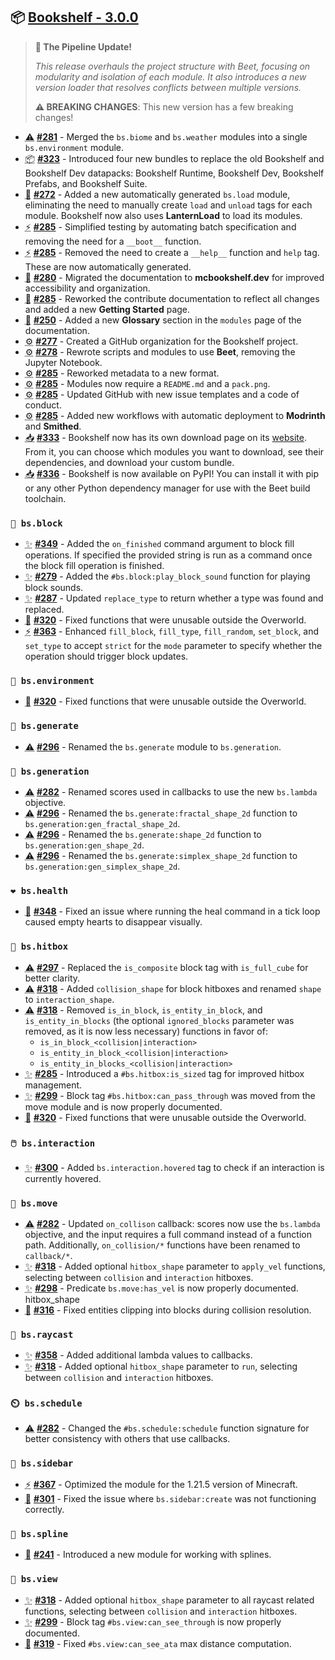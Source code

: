 ## 📦 [Bookshelf - 3.0.0](https://github.com/mcbookshelf/bookshelf/releases/tag/v3.0.0)

> **🚂 The Pipeline Update!**
>
> *This release overhauls the project structure with Beet, focusing on modularity and isolation of each module. It also introduces a new version loader that resolves conflicts between multiple versions.*
>
> **⚠️ BREAKING CHANGES**: This new version has a few breaking changes!

- <abbr title="Breaking Changes">⚠️</abbr> **[#281](https://github.com/mcbookshelf/bookshelf/issues/281)** - Merged the `bs.biome` and `bs.weather` modules into a single `bs.environment` module.
- <abbr title="New Bundles">📦</abbr> **[#323](https://github.com/mcbookshelf/bookshelf/pull/323)** - Introduced four new bundles to replace the old Bookshelf and Bookshelf Dev datapacks: Bookshelf Runtime, Bookshelf Dev, Bookshelf Prefabs, and Bookshelf Suite.
- <abbr title="New Modules">🎉</abbr> **[#272](https://github.com/mcbookshelf/bookshelf/issues/272)** - Added a new automatically generated `bs.load` module, eliminating the need to manually create `load` and `unload` tags for each module. Bookshelf now also uses **LanternLoad** to load its modules.
- <abbr title="Enhancements">⚡</abbr> **[#285](https://github.com/mcbookshelf/bookshelf/pull/285)** - Simplified testing by automating batch specification and removing the need for a `__boot__` function.
- <abbr title="Enhancements">⚡</abbr> **[#285](https://github.com/mcbookshelf/bookshelf/pull/285)** - Removed the need to create a `__help__` function and `help` tag. These are now automatically generated.
- <abbr title="Documentation">📝</abbr> **[#280](https://github.com/mcbookshelf/bookshelf/issues/280)** - Migrated the documentation to **mcbookshelf.dev** for improved accessibility and organization.
- <abbr title="Documentation">📝</abbr> **[#285](https://github.com/mcbookshelf/bookshelf/pull/285)** - Reworked the contribute documentation to reflect all changes and added a new **Getting Started** page.
- <abbr title="Documentation">📝</abbr> **[#250](https://github.com/mcbookshelf/bookshelf/pull/250)** - Added a new **Glossary** section in the `modules` page of the documentation.
- <abbr title="GitHub & CI/CD">⚙️</abbr> **[#277](https://github.com/mcbookshelf/bookshelf/issues/277)** - Created a GitHub organization for the Bookshelf project.
- <abbr title="GitHub & CI/CD">⚙️</abbr> **[#278](https://github.com/mcbookshelf/bookshelf/issues/278)** - Rewrote scripts and modules to use **Beet**, removing the Jupyter Notebook.
- <abbr title="GitHub & CI/CD">⚙️</abbr> **[#285](https://github.com/mcbookshelf/bookshelf/pull/285)** - Reworked metadata to a new format.
- <abbr title="GitHub & CI/CD">⚙️</abbr> **[#285](https://github.com/mcbookshelf/bookshelf/pull/285)** - Modules now require a `README.md` and a `pack.png`.
- <abbr title="GitHub & CI/CD">⚙️</abbr> **[#285](https://github.com/mcbookshelf/bookshelf/pull/285)** - Updated GitHub with new issue templates and a code of conduct.
- <abbr title="GitHub & CI/CD">⚙️</abbr> **[#285](https://github.com/mcbookshelf/bookshelf/pull/285)** - Added new workflows with automatic deployment to **Modrinth** and **Smithed**.
- <abbr title="Download">📥</abbr> **[#333](https://github.com/mcbookshelf/bookshelf/issues/333)** - Bookshelf now has its own download page on its [website](https://mcbookshelf.dev). From it, you can choose which modules you want to download, see their dependencies, and download your custom bundle.
- <abbr title="Download">📥</abbr> **[#336](https://github.com/mcbookshelf/bookshelf/issues/336)** - Bookshelf is now available on PyPI! You can install it with pip or any other Python dependency manager for use with the Beet build toolchain.


### `🧱 bs.block`

- <abbr title="New Features">✨</abbr> **[#349](https://github.com/mcbookshelf/bookshelf/issues/349)** - Added the `on_finished` command argument to block fill operations. If specified the provided string is run as a command once the block fill operation is finished.
- <abbr title="New Features">✨</abbr> **[#279](https://github.com/mcbookshelf/bookshelf/issues/279)** - Added the `#bs.block:play_block_sound` function for playing block sounds.
- <abbr title="New Features">✨</abbr> **[#287](https://github.com/mcbookshelf/bookshelf/issues/287)** - Updated `replace_type` to return whether a type was found and replaced.
- <abbr title="Bug Fix">🐛</abbr> **[#320](https://github.com/mcbookshelf/bookshelf/issues/320)** - Fixed functions that were unusable outside the Overworld.
- <abbr title="Enhancements">⚡</abbr> **[#363](https://github.com/mcbookshelf/bookshelf/issues/363)** - Enhanced `fill_block`, `fill_type`, `fill_random`, `set_block`, and `set_type` to accept `strict` for the `mode` parameter to specify whether the operation should trigger block updates.


### `🧱 bs.environment`

- <abbr title="Bug Fix">🐛</abbr> **[#320](https://github.com/mcbookshelf/bookshelf/issues/320)** - Fixed functions that were unusable outside the Overworld.


### `🌱 bs.generate`

- <abbr title="Breaking Changes">⚠️</abbr> **[#296](https://github.com/mcbookshelf/bookshelf/issues/296)** - Renamed the `bs.generate` module to `bs.generation`.


### `🌱 bs.generation`

- <abbr title="Breaking Changes">⚠️</abbr> **[#282](https://github.com/mcbookshelf/bookshelf/issues/282)** - Renamed scores used in callbacks to use the new `bs.lambda` objective.
- <abbr title="Breaking Changes">⚠️</abbr> **[#296](https://github.com/mcbookshelf/bookshelf/issues/296)** - Renamed the `bs.generate:fractal_shape_2d` function to `bs.generation:gen_fractal_shape_2d`.
- <abbr title="Breaking Changes">⚠️</abbr> **[#296](https://github.com/mcbookshelf/bookshelf/issues/296)** - Renamed the `bs.generate:shape_2d` function to `bs.generation:gen_shape_2d`.
- <abbr title="Breaking Changes">⚠️</abbr> **[#296](https://github.com/mcbookshelf/bookshelf/issues/296)** - Renamed the `bs.generate:simplex_shape_2d` function to `bs.generation:gen_simplex_shape_2d`.

### `❤️ bs.health`

- <abbr title="Bug Fix">🐛</abbr> **[#348](https://github.com/mcbookshelf/bookshelf/pull/348)** - Fixed an issue where running the heal command in a tick loop caused empty hearts to disappear visually.


### `🎯 bs.hitbox`

- <abbr title="Breaking Changes">⚠️</abbr> **[#297](https://github.com/mcbookshelf/bookshelf/issues/297)** - Replaced the `is_composite` block tag with `is_full_cube` for better clarity.
- <abbr title="Breaking Changes">⚠️</abbr> **[#318](https://github.com/mcbookshelf/bookshelf/issues/318)** - Added `collision_shape` for block hitboxes and renamed `shape` to `interaction_shape`.
- <abbr title="Breaking Changes">⚠️</abbr> **[#318](https://github.com/mcbookshelf/bookshelf/issues/318)** - Removed `is_in_block`, `is_entity_in_block`, and `is_entity_in_blocks` (the optional `ignored_blocks` parameter was removed, as it is now less necessary) functions in favor of:
  - `is_in_block_<collision|interaction>`
  - `is_entity_in_block_<collision|interaction>`
  - `is_entity_in_blocks_<collision|interaction>`
- <abbr title="New Features">✨</abbr> **[#285](https://github.com/mcbookshelf/bookshelf/pull/285)** - Introduced a `#bs.hitbox:is_sized` tag for improved hitbox management.
- <abbr title="New Features">✨</abbr> **[#299](https://github.com/mcbookshelf/bookshelf/pull/299)** - Block tag `#bs.hitbox:can_pass_through` was moved from the move module and is now properly documented.
- <abbr title="Bug Fix">🐛</abbr> **[#320](https://github.com/mcbookshelf/bookshelf/issues/320)** - Fixed functions that were unusable outside the Overworld.


### `🖱️ bs.interaction`

- <abbr title="New Features">✨</abbr> **[#300](https://github.com/mcbookshelf/bookshelf/issues/300)** - Added `bs.interaction.hovered` tag to check if an interaction is currently hovered.


### `🏃 bs.move`

- <abbr title="Breaking Changes">⚠️</abbr> **[#282](https://github.com/mcbookshelf/bookshelf/issues/282)** - Updated `on_collison` callback: scores now use the `bs.lambda` objective, and the input requires a full command instead of a function path. Additionally, `on_collision/*` functions have been renamed to `callback/*`.
- <abbr title="New Features">✨</abbr> **[#318](https://github.com/mcbookshelf/bookshelf/issues/318)** - Added optional `hitbox_shape` parameter to `apply_vel` functions, selecting between `collision` and `interaction` hitboxes.
- <abbr title="New Features">✨</abbr> **[#298](https://github.com/mcbookshelf/bookshelf/issues/298)** - Predicate `bs.move:has_vel` is now properly documented.
hitbox_shape
- <abbr title="Bug Fix">🐛</abbr> **[#316](https://github.com/mcbookshelf/bookshelf/issues/316)** - Fixed entities clipping into blocks during collision resolution.


### `🔦 bs.raycast`

- <abbr title="New Features">✨</abbr> **[#358](https://github.com/mcbookshelf/bookshelf/issues/358)** - Added additional lambda values to callbacks.
- <abbr title="New Features">✨</abbr> **[#318](https://github.com/mcbookshelf/bookshelf/issues/318)** - Added optional `hitbox_shape` parameter to `run`, selecting between `collision` and `interaction` hitboxes.


### `⏲️ bs.schedule`

- <abbr title="Breaking Changes">⚠️</abbr> **[#282](https://github.com/mcbookshelf/bookshelf/issues/282)** - Changed the `#bs.schedule:schedule` function signature for better consistency with others that use callbacks.


### `📰 bs.sidebar`

- <abbr title="Enhancements">⚡</abbr> **[#367](https://github.com/mcbookshelf/bookshelf/issues/367)** - Optimized the module for the 1.21.5 version of Minecraft.
- <abbr title="Bug Fix">🐛</abbr> **[#301](https://github.com/mcbookshelf/bookshelf/pull/301)** - Fixed the issue where `bs.sidebar:create` was not functioning correctly.


### `🧣 bs.spline`

- <abbr title="New Modules">🎉</abbr> **[#241](https://github.com/mcbookshelf/bookshelf/issues/241)** - Introduced a new module for working with splines.


### `👀 bs.view`

- <abbr title="New Features">✨</abbr> **[#318](https://github.com/mcbookshelf/bookshelf/issues/318)** - Added optional `hitbox_shape` parameter to all raycast related functions, selecting between `collision` and `interaction` hitboxes.
- <abbr title="New Features">✨</abbr> **[#299](https://github.com/mcbookshelf/bookshelf/pull/299)** - Block tag `#bs.view:can_see_through` is now properly documented.
- <abbr title="Bug Fix">🐛</abbr> **[#319](https://github.com/mcbookshelf/bookshelf/issues/319)** - Fixed `#bs.view:can_see_ata` max distance computation.
